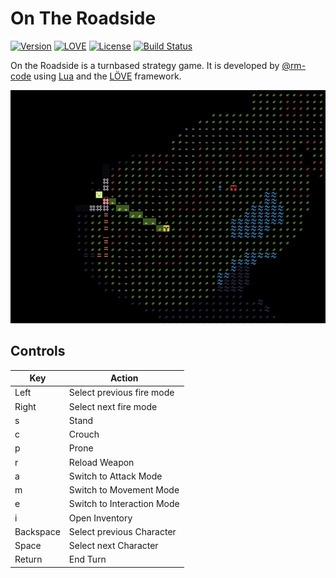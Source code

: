 # On The Roadside

[![Version](https://img.shields.io/badge/Version-0.2.2.455-blue.svg)](https://github.com/rm-code/on-the-roadside/releases/latest) [![LOVE](https://img.shields.io/badge/L%C3%96VE-0.10.2-EA316E.svg)](http://love2d.org/) [![License](http://img.shields.io/badge/Licence-MIT-brightgreen.svg)](LICENSE.md)
[![Build Status](https://travis-ci.org/rm-code/On-The-Roadside.svg?branch=develop)](https://travis-ci.org/rm-code/On-The-Roadside)

On the Roadside is a turnbased strategy game. It is developed by [@rm-code](https://twitter.com/rm_code) using [Lua](http://www.lua.org/) and the [LÖVE](https://love2d.org/) framework.

![img](res/misc/screenshot.png)

## Controls

| Key       | Action                     |
|-----------|----------------------------|
| Left      | Select previous fire mode  |
| Right     | Select next fire mode      |
| s         | Stand                      |
| c         | Crouch                     |
| p         | Prone                      |
| r         | Reload Weapon              |
| a         | Switch to Attack Mode      |
| m         | Switch to Movement Mode    |
| e         | Switch to Interaction Mode |
| i         | Open Inventory             |
| Backspace | Select previous Character  |
| Space     | Select next Character      |
| Return    | End Turn                   |
